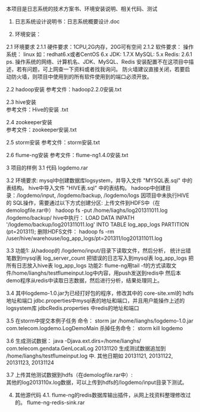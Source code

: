 本项目是日志系统的技术方案书、环境安装说明、相关代码、测试

1. 日志系统设计说明书：日志系统概要设计.doc

2. 环境安装：

2.1 环境要求
2.1.1 硬件要求：1CPU,2G内存，20G可有空间
2.1.2 软件要求：
    操作系统：  linux 如：redhat6.x或者CentOS 6.x 
    JDK: 1.7.X 
    MySQL: 5.x
    Redis: 2.6.1
    ps. 操作系统的网络、计算机名、JDK、MySQL、Redis 安装配置不在这项目中描述，若有问题，可上网查一下资料或者找我询问。
    防火墙建议直接关闭，若要启动防火墙，则项目中使用到的所有软件使用到的端口必须开放。
    
2.2 hadoop安装
    参考文件：hadoop2.2.0安装.txt

2.3 hive安装    
    参考文件：Hive的安装 .txt

2.4 zookeeper安装    
    参考文件：zookeeper安装.txt    

2.5 storm安装
    参考文件：storm安装.txt

2.6 flume-ng安装
    参考文件：flume-ng1.4.0安装.txt


3 项目的样例
3.1 代码  logdemo.rar

3.2 环境要求:
  mysql中创建数据库logsystem，并导入文件 "MYSQL表.sql" 中的表结构。
  hive中导入文件 "HIVE表.sql" 中的表结构。
  hadoop中创建目录：/logdemo/input, /logdemo/backup, /logdemo/logs
  因项目中未执行HIVE的 SQL操作，需要通过以下方式创建分区:
  上传文件到HDFS中（在demologfile.rar中）
  hadoop fs -put /home/liaghs/log201311011.log /logdemo/backup/
  hive中执行：
  LOAD DATA INPATH '/logdemo/backup/log201311011.log' INTO TABLE log_app_logs PARTITION (pt=201311);
  删除HDFS文件：
  hadoop fs -rm /user/hive/warehouse/log_app_logs/pt=201311/log201311011.log
  
3.3  功能1: 
      从hadoop的 /logdemo/input/目录下读取文件，然后分析，
      统计出错笔数到mysql表 log_server_count
      把错误的日志写入到mysql表 log_app_logs
      把所有日志放入hive表 log_app_logs
  功能2:
      flume-ng用tail -f的方式读取文件/home/lianghs/testflumeinput.log中内容，用push发送到redis中
     然后本demo程序从redis中读取日志数据，然后进行分析，结果处理同上。

3.4 其中logdemo-1.0.jar为已经打好包的程序，修改其中的
   core-site.xml的 hdfs地址和端口
   jdbc.properties中mysql表的地址和端口，并且用户能操作上述的 logsystem库
   jdbcRedis.properties 中redis的地址和端口

3.5 在storm中提交本例子任务
命令：  storm jar /home/lianghs/logdemo-1.0.jar com.telecom.logdemo.LogDemoMain
杀掉任务命令： storm kill logdemo

3.6 生成测试数据：
  java -Djava.ext.dirs=/home/lianghs/ com.telecom.gendata.GenLocalLog 20131120
  生成测试数据追加到 /home/lianghs/testflumeinput.log 中.
  其他日期如 20131121, 20131122, 20131123, 20131124

3.7 上传其他测试数据到hdfs（在demologfile.rar中）:  
  其他的log2013110x.log数据，可以上传到hdfs的/logdemo/input目录下测试。
      
4. 其他源代码
4.1. flume-ng的redis数据库输出插件，从网上找资料整理修改过的。
 flume-ng-redis-sink.rar
  
